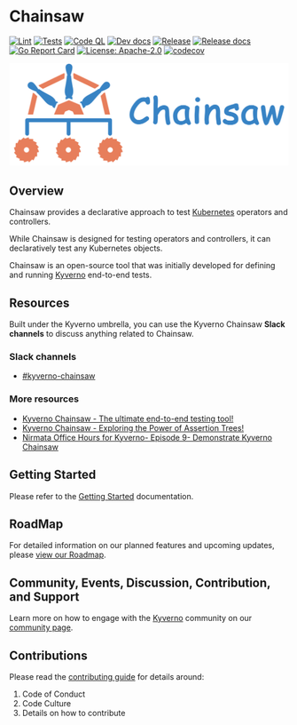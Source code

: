 # Chainsaw

[![Lint](https://github.com/kyverno/chainsaw/actions/workflows/lint.yaml/badge.svg)](https://github.com/kyverno/chainsaw/actions/workflows/lint.yaml)
[![Tests](https://github.com/kyverno/chainsaw/actions/workflows/tests.yaml/badge.svg)](https://github.com/kyverno/chainsaw/actions/workflows/tests.yaml)
[![Code QL](https://github.com/kyverno/chainsaw/actions/workflows/codeql.yaml/badge.svg)](https://github.com/kyverno/chainsaw/actions/workflows/codeql.yaml)
[![Dev docs](https://github.com/kyverno/chainsaw/actions/workflows/docs-main.yaml/badge.svg)](https://github.com/kyverno/chainsaw/actions/workflows/docs-main.yaml)
[![Release](https://github.com/kyverno/chainsaw/actions/workflows/release.yaml/badge.svg)](https://github.com/kyverno/chainsaw/actions/workflows/release.yaml)
[![Release docs](https://github.com/kyverno/chainsaw/actions/workflows/docs-release.yaml/badge.svg)](https://github.com/kyverno/chainsaw/actions/workflows/docs-release.yaml)
[![Go Report Card](https://goreportcard.com/badge/github.com/kyverno/chainsaw)](https://goreportcard.com/report/github.com/kyverno/chainsaw)
[![License: Apache-2.0](https://img.shields.io/github/license/kyverno/chainsaw?color=blue)](https://github.com/kyverno/chainsaw/blob/main/LICENSE)
[![codecov](https://codecov.io/gh/kyverno/chainsaw/branch/main/graph/badge.svg)](https://app.codecov.io/gh/kyverno/chainsaw/branch/main)

<a href="https://kyverno.github.io/chainsaw" rel="https://kyverno.github.io/chainsaw">![logo](.assets/kyverno-chainsaw-horizontal.png)</a>

## Overview

Chainsaw provides a declarative approach to test [Kubernetes](https://kubernetes.io) operators and controllers.

While Chainsaw is designed for testing operators and controllers, it can declaratively test any Kubernetes objects.

Chainsaw is an open-source tool that was initially developed for defining and running [Kyverno](https://kyverno.io) end-to-end tests.

## Resources

Built under the Kyverno umbrella, you can use the Kyverno Chainsaw **Slack channels** to discuss anything related to Chainsaw.

### Slack channels

- [#kyverno-chainsaw](https://kubernetes.slack.com/archives/C067LUFL43U)

### More resources

- [Kyverno Chainsaw - The ultimate end-to-end testing tool!](https://kyverno.io/blog/2023/12/12/kyverno-chainsaw-the-ultimate-end-to-end-testing-tool/)
- [Kyverno Chainsaw - Exploring the Power of Assertion Trees!](https://kyverno.io/blog/2023/12/13/kyverno-chainsaw-exploring-the-power-of-assertion-trees/)
- [Nirmata Office Hours for Kyverno- Episode 9- Demonstrate Kyverno Chainsaw](https://www.youtube.com/watch?v=IrIteTTjlbU)

## Getting Started

Please refer to the [Getting Started](https://kyverno.github.io/chainsaw/latest/intro/) documentation.

## RoadMap

For detailed information on our planned features and upcoming updates, please [view our Roadmap](./ROADMAP.md).

## Community, Events, Discussion, Contribution, and Support

Learn more on how to engage with the [Kyverno](https://kyverno.io) community on our [community page](https://kyverno.io/community/).

## Contributions

Please read the [contributing guide](https://github.com/kyverno/kyverno/blob/main/CONTRIBUTING.md) for details around:

1. Code of Conduct
1. Code Culture
1. Details on how to contribute
